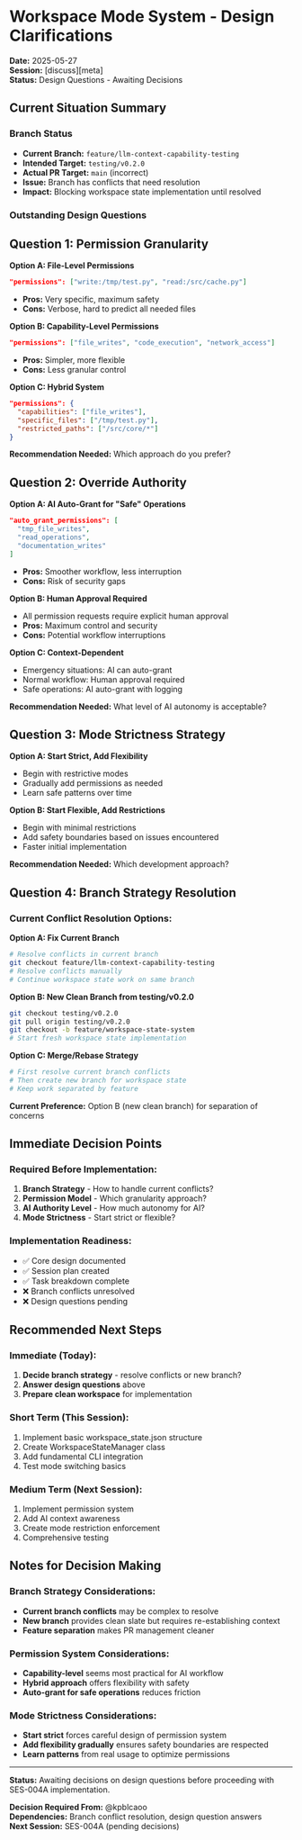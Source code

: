# Workspace Mode System - Design Clarifications

**Date:** 2025-05-27  
**Session:** [discuss][meta]  
**Status:** Design Questions - Awaiting Decisions  

## Current Situation Summary

### Branch Status
- **Current Branch:** `feature/llm-context-capability-testing`
- **Intended Target:** `testing/v0.2.0` 
- **Actual PR Target:** `main` (incorrect)
- **Issue:** Branch has conflicts that need resolution
- **Impact:** Blocking workspace state implementation until resolved

### Outstanding Design Questions

## Question 1: Permission Granularity

**Option A: File-Level Permissions**
```json
"permissions": ["write:/tmp/test.py", "read:/src/cache.py"]
```
- **Pros:** Very specific, maximum safety
- **Cons:** Verbose, hard to predict all needed files

**Option B: Capability-Level Permissions** 
```json
"permissions": ["file_writes", "code_execution", "network_access"]
```
- **Pros:** Simpler, more flexible
- **Cons:** Less granular control

**Option C: Hybrid System**
```json
"permissions": {
  "capabilities": ["file_writes"],
  "specific_files": ["/tmp/test.py"],
  "restricted_paths": ["/src/core/*"]
}
```

**Recommendation Needed:** Which approach do you prefer?

## Question 2: Override Authority

**Option A: AI Auto-Grant for "Safe" Operations**
```json
"auto_grant_permissions": [
  "tmp_file_writes",
  "read_operations", 
  "documentation_writes"
]
```
- **Pros:** Smoother workflow, less interruption
- **Cons:** Risk of security gaps

**Option B: Human Approval Required**
- All permission requests require explicit human approval
- **Pros:** Maximum control and security
- **Cons:** Potential workflow interruptions

**Option C: Context-Dependent**
- Emergency situations: AI can auto-grant
- Normal workflow: Human approval required
- Safe operations: AI auto-grant with logging

**Recommendation Needed:** What level of AI autonomy is acceptable?

## Question 3: Mode Strictness Strategy

**Option A: Start Strict, Add Flexibility**
- Begin with restrictive modes
- Gradually add permissions as needed
- Learn safe patterns over time

**Option B: Start Flexible, Add Restrictions**
- Begin with minimal restrictions
- Add safety boundaries based on issues encountered
- Faster initial implementation

**Recommendation Needed:** Which development approach?

## Question 4: Branch Strategy Resolution

### Current Conflict Resolution Options:

**Option A: Fix Current Branch**
```bash
# Resolve conflicts in current branch
git checkout feature/llm-context-capability-testing
# Resolve conflicts manually
# Continue workspace state work on same branch
```

**Option B: New Clean Branch from testing/v0.2.0**
```bash
git checkout testing/v0.2.0
git pull origin testing/v0.2.0
git checkout -b feature/workspace-state-system
# Start fresh workspace state implementation
```

**Option C: Merge/Rebase Strategy**
```bash
# First resolve current branch conflicts
# Then create new branch for workspace state
# Keep work separated by feature
```

**Current Preference:** Option B (new clean branch) for separation of concerns

## Immediate Decision Points

### Required Before Implementation:
1. **Branch Strategy** - How to handle current conflicts?
2. **Permission Model** - Which granularity approach?
3. **AI Authority Level** - How much autonomy for AI?
4. **Mode Strictness** - Start strict or flexible?

### Implementation Readiness:
- ✅ Core design documented
- ✅ Session plan created  
- ✅ Task breakdown complete
- ❌ Branch conflicts unresolved
- ❌ Design questions pending

## Recommended Next Steps

### Immediate (Today):
1. **Decide branch strategy** - resolve conflicts or new branch?
2. **Answer design questions** above
3. **Prepare clean workspace** for implementation

### Short Term (This Session):
1. Implement basic workspace_state.json structure
2. Create WorkspaceStateManager class
3. Add fundamental CLI integration
4. Test mode switching basics

### Medium Term (Next Session):
1. Implement permission system
2. Add AI context awareness
3. Create mode restriction enforcement
4. Comprehensive testing

## Notes for Decision Making

### Branch Strategy Considerations:
- **Current branch conflicts** may be complex to resolve
- **New branch** provides clean slate but requires re-establishing context
- **Feature separation** makes PR management cleaner

### Permission System Considerations:
- **Capability-level** seems most practical for AI workflow
- **Hybrid approach** offers flexibility with safety
- **Auto-grant for safe operations** reduces friction

### Mode Strictness Considerations:
- **Start strict** forces careful design of permission system
- **Add flexibility gradually** ensures safety boundaries are respected
- **Learn patterns** from real usage to optimize permissions

---

**Status:** Awaiting decisions on design questions before proceeding with SES-004A implementation.

**Decision Required From:** @kpblcaoo  
**Dependencies:** Branch conflict resolution, design question answers  
**Next Session:** SES-004A (pending decisions)
